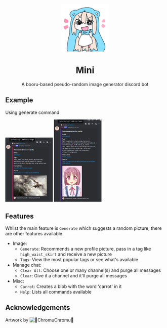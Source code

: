 <p align="center">
	<img width="150" src="./assets/umaru-gopher-500x500.png" alt="Mini Banner" />
	<h1 align="center">Mini</h1>
</p>
<p align="center">A booru-based pseudo-random image generator discord bot</p>

## Example
<div>
    <p>Using generate command </p>
    <img width="150" src="./assets/example-generate.png" alt="Mini Banner" />
    <img width="150" src="./assets/example-generate-2.png" alt="Mini Banner" />
</div>

## Features
Whilst the main feature is `Generate` which suggests a random picture, there are other features available:
- Image:
	- `Generate`: Recommends a new profile picture, pass in a tag like `high_waist_skirt` and receive a new picture
	- `Tags`: View the most popular tags or see what's available
- Manage chat:
	- `Clear All`: Choose one or many channel(s) and purge all messages
	- `Clear`: Give it a channel and it'll purge all messages
- Misc:
	- `Carrot`: Creates a blob with the word 'carrot' in it
	- `Help`: Lists all commands available

## Acknowledgements
Artwork by ![🎀ChromuChromu🎀](https://twitter.com/chromuchromu/)